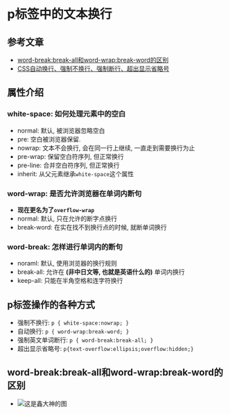 # p标签中的文本换行

## 参考文章

* [word-break:break-all和word-wrap:break-word的区别](https://www.zhangxinxu.com/wordpress/2015/11/diff-word-break-break-all-word-wrap-break-word/)
* [CSS自动换行、强制不换行、强制断行、超出显示省略号](https://www.kancloud.cn/digest/yvettelau/137670)

## 属性介绍

### white-space: 如何处理元素中的空白

* normal: 默认, 被浏览器忽略空白
* pre: 空白被浏览器保留.
* nowrap: 文本不会换行, 会在同一行上继续, 一直走到需要换行为止
* pre-wrap: 保留空白符序列, 但正常换行
* pre-line: 合并空白符序列, 但正常换行
* inherit: 从父元素继承`white-space`这个属性

### word-wrap: 是否允许浏览器在单词内断句

* **现在更名为了`overflow-wrap`**
* normal: 默认, 只在允许的断字点换行
* break-word: 在实在找不到换行点的时候, 就断单词换行

### word-break: 怎样进行单词内的断句

* noraml: 默认, 使用浏览器的换行规则
* break-all: 允许在 **(非中日文等, 也就是英语什么的)** 单词内换行
* keep-all: 只能在半角空格和连字符换行

## p标签操作的各种方式

* 强制不换行: `p { white-space:nowrap; }`
* 自动换行: `p { word-wrap:break-word; }`
* 强制英文单词断行: `p { word-break:break-all; }`
* 超出显示省略号: `p{text-overflow:ellipsis;overflow:hidden;}`

## word-break:break-all和word-wrap:break-word的区别

* ![这是鑫大神的图](https://image.zhangxinxu.com/image/blog/201511/2015-11-18_233948.png)

